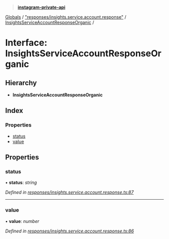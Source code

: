 > **[instagram-private-api](../README.md)**

[Globals](../README.md) / ["responses/insights.service.account.response"](../modules/_responses_insights_service_account_response_.md) / [InsightsServiceAccountResponseOrganic](_responses_insights_service_account_response_.insightsserviceaccountresponseorganic.md) /

# Interface: InsightsServiceAccountResponseOrganic

## Hierarchy

* **InsightsServiceAccountResponseOrganic**

## Index

### Properties

* [status](_responses_insights_service_account_response_.insightsserviceaccountresponseorganic.md#status)
* [value](_responses_insights_service_account_response_.insightsserviceaccountresponseorganic.md#value)

## Properties

###  status

• **status**: *string*

*Defined in [responses/insights.service.account.response.ts:87](https://github.com/dilame/instagram-private-api/blob/e9c516c/src/responses/insights.service.account.response.ts#L87)*

___

###  value

• **value**: *number*

*Defined in [responses/insights.service.account.response.ts:86](https://github.com/dilame/instagram-private-api/blob/e9c516c/src/responses/insights.service.account.response.ts#L86)*